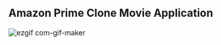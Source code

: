## Amazon Prime Clone Movie Application




![ezgif com-gif-maker](https://user-images.githubusercontent.com/52205782/117848245-be2c0700-b2a0-11eb-9373-3376f0e3709b.gif)





